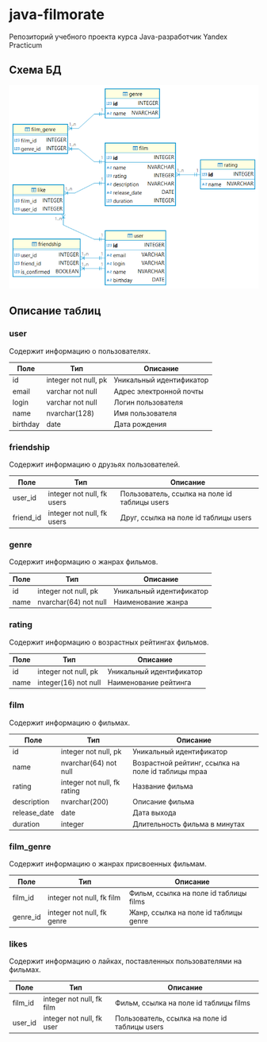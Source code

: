 # java-filmorate

Репозиторий учебного проекта курса Java-разработчик Yandex Practicum

## Схема БД

![диаграмма схемы БД](db-diagramm.png)

## Описание таблиц

### user

Содержит информацию о пользователях.

| Поле     | Тип                  | Описание                  |
|----------|----------------------|---------------------------|
| id       | integer not null, pk | Уникальный идентификатор  |
| email    | varchar not null     | Адрес электронной почты   |
| login    | varchar not null     | Логин пользователя        |
| name     | nvarchar(128)        | Имя пользователя          |
| birthday | date                 | Дата рождения             |

### friendship

Содержит информацию о друзьях пользователей.

| Поле          | Тип                        |  Описание                                     |
|---------------|----------------------------|-----------------------------------------------|
| user_id       | integer not null, fk users | Пользователь, ссылка на поле id таблицы users |
| friend_id     | integer not null, fk users | Друг, ссылка на поле id таблицы users         |

### genre

Содержит информацию о жанрах фильмов.

| Поле | Тип                   | Описание                 |
|------|-----------------------|--------------------------|
| id   | integer not null, pk  | Уникальный идентификатор |
| name | nvarchar(64) not null | Наименование жанра       |

### rating

Содержит информацию о возрастных рейтингах фильмов.

| Поле | Тип                  | Описание                 |
|------|----------------------|--------------------------|
| id   | integer not null, pk | Уникальный идентификатор |
| name | integer(16) not null | Наименование рейтинга    |

### film

Содержит информацию о фильмах.

| Поле         | Тип                         | Описание                                           |
|--------------|-----------------------------|----------------------------------------------------|
| id           | integer not null, pk        | Уникальный идентификатор                           |
| name         | nvarchar(64) not null       | Возрастной рейтинг, ссылка на поле id таблицы mpaa |
| rating       | integer not null, fk rating | Название фильма                                    |
| description  | nvarchar(200)               | Описание фильма                                    |
| release_date | date                        | Дата выхода                                        |
| duration     | integer                     | Длительность фильма в минутах                      |

### film_genre

Содержит информацию о жанрах присвоенных фильмам.

| Поле     | Тип                         | Описание                               |
|----------|-----------------------------|----------------------------------------|
| film_id  | integer not null, fk film   | Фильм, ссылка на поле id таблицы films |
| genre_id | integer not null, fk genre  | Жанр, ссылка на поле id таблицы genre  |

### likes

Содержит информацию о лайках, поставленных пользователями на фильмах.

| Поле    | Тип                       | Описание                                      |
|---------|---------------------------|-----------------------------------------------|
| film_id | integer not null, fk film | Фильм, ссылка на поле id таблицы films        |
| user_id | integer not null, fk user | Пользователь, ссылка на поле id таблицы users |